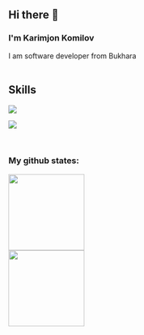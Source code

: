 ## Hi there 👋

<!--
**abdelkariym/abdelkariym** is a ✨ _special_ ✨ repository because its `README.md` (this file) appears on your GitHub profile.

Here are some ideas to get you started:

- 🔭 I’m currently working on ...
- 🌱 I’m currently learning ...
- 👯 I’m looking to collaborate on ...
- 🤔 I’m looking for help with ...
- 💬 Ask me about ...
- 📫 How to reach me: ...
- 😄 Pronouns: ...
- ⚡ Fun fact: ...
-->
### I'm Karimjon Komilov 

I am software developer from Bukhara
<br/>
<br/>

## <h2>Skills</h2>

<p>
  <a href="https://skillicons.dev">
    <img src="https://skillicons.dev/icons?i=html,css,js,bootstrap,scss,cpp,visualstudio" />
  </a>
</p>
<p>
  <a href="https://skillicons.dev">
    <img src="https://skillicons.dev/icons?i=python,cpp,git,github,ps,ai,figma,xd" />
  </a>
</p>
<br/>

### My github states:
<div>
<img height="150"  src="https://github-readme-stats.vercel.app/api?username=abdelkariym&show_icons=true&theme=tokyonight">
<br>
<img height="150"  src="https://github-readme-stats.vercel.app/api/top-langs/?username=abdelkariym&layout=compact&lang&theme=tokyonight">
</div>
